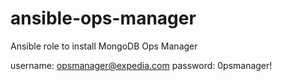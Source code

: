 # ansible-ops-manager
Ansible role to install MongoDB Ops Manager

username: opsmanager@expedia.com
password: 0psmanager!
